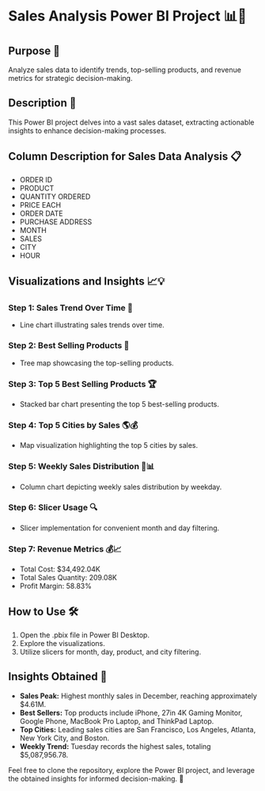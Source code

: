 # Sales Analysis Power BI Project 📊💼

## Purpose 🎯
Analyze sales data to identify trends, top-selling products, and revenue metrics for strategic decision-making.

## Description 🚀
This Power BI project delves into a vast sales dataset, extracting actionable insights to enhance decision-making processes.

## Column Description for Sales Data Analysis 📋
- ORDER ID
- PRODUCT
- QUANTITY ORDERED
- PRICE EACH
- ORDER DATE
- PURCHASE ADDRESS
- MONTH
- SALES
- CITY
- HOUR

## Visualizations and Insights 📈💡
### Step 1: Sales Trend Over Time 📅
- Line chart illustrating sales trends over time.

### Step 2: Best Selling Products 🥇
- Tree map showcasing the top-selling products.

### Step 3: Top 5 Best Selling Products 🏆
- Stacked bar chart presenting the top 5 best-selling products.

### Step 4: Top 5 Cities by Sales 🌎💰
- Map visualization highlighting the top 5 cities by sales.

### Step 5: Weekly Sales Distribution 📅📊
- Column chart depicting weekly sales distribution by weekday.

### Step 6: Slicer Usage 🔍
- Slicer implementation for convenient month and day filtering.

### Step 7: Revenue Metrics 💰📈
- Total Cost: $34,492.04K
- Total Sales Quantity: 209.08K
- Profit Margin: 58.83%

## How to Use 🛠️
1. Open the .pbix file in Power BI Desktop.
2. Explore the visualizations.
3. Utilize slicers for month, day, product, and city filtering.

## Insights Obtained 🧐
- **Sales Peak:** Highest monthly sales in December, reaching approximately $4.61M.
- **Best Sellers:** Top products include iPhone, 27in 4K Gaming Monitor, Google Phone, MacBook Pro Laptop, and ThinkPad Laptop.
- **Top Cities:** Leading sales cities are San Francisco, Los Angeles, Atlanta, New York City, and Boston.
- **Weekly Trend:** Tuesday records the highest sales, totaling $5,087,956.78.

Feel free to clone the repository, explore the Power BI project, and leverage the obtained insights for informed decision-making. 🚀
